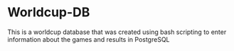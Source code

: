 # Worldcup-DB
This is a worldcup database that was created using bash scripting to enter information about the games and results in PostgreSQL
